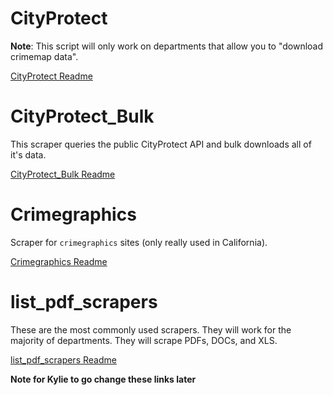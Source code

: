 # CityProtect

**Note**: This script will only work on departments that allow you to "download crimemap data".

[CityProtect Readme](https://github.com/CaptainStabs/Scrapers/blob/master/scrapers/Base_Scripts/Scrapers/cityprotect/cityprotect.md)

# CityProtect_Bulk

This scraper queries the public CityProtect API and bulk downloads all of it's data.

[CityProtect_Bulk Readme](https://github.com/CaptainStabs/Scrapers/tree/master/scrapers/Base_Scripts/Scrapers/CityProtect_Bulk)

# Crimegraphics

Scraper for `crimegraphics` sites (only really used in California).

[Crimegraphics Readme](https://github.com/CaptainStabs/Scrapers/blob/master/scrapers/Base_Scripts/Scrapers/crimegraphics/Crimegraphics_scraper_readme.md)

# list_pdf_scrapers

These are the most commonly used scrapers. They will work for the majority of departments. They will scrape PDFs, DOCs, and XLS.

[list_pdf_scrapers Readme](https://github.com/Police-Data-Accessibility-Project/Scrapers/blob/master/scrapers/Base_scripts/Scrapers/list_pdf_extractors/list_pdf_readme.md)

**Note for Kylie to go change these links later**